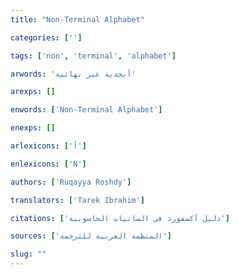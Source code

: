 ```yaml
---
title: "Non-Terminal Alphabet"

categories: ['']

tags: ['non', 'terminal', 'alphabet']

arwords: 'أبجدية غير نهائية'

arexps: []

enwords: ['Non-Terminal Alphabet']

enexps: []

arlexicons: ['أ']

enlexicons: ['N']

authors: ['Ruqayya Roshdy']

translators: ['Tarek Ibrahim']

citations: ['دليل أكسفورد في السانيات الحاسوبية']

sources: ['المنظمة العربية للترجمة']

slug: ""
---
```

